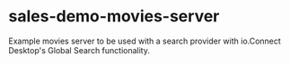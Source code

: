 # sales-demo-movies-server
Example movies server to be used with a search provider with io.Connect Desktop's Global Search functionality.
